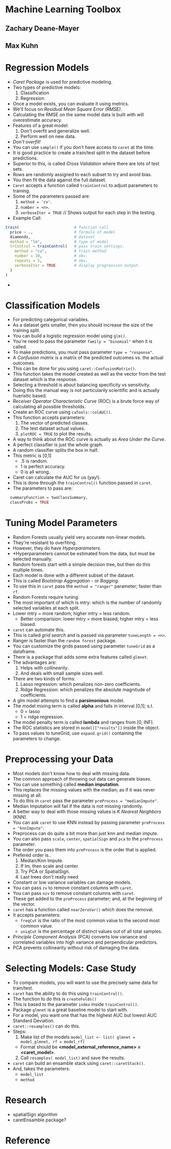 # Machine Learning Toolbox
## Zachary Deane-Mayer
## Max Kuhn

# Regression Models
- *Caret Package* is used for predictive modeling.
- Two types of predictive models:
	1. Classification
	2. Regression.
- Once a model exists, you can evaluate it using metrics.
- We'll focus on *Residual Mean Square Error (RMSE)*.
- Calculating the RMSE on the same model data is built with will overestimate accuracy.
- Features of a great model:
	1. Don't overfit and generalize well.
	2. Perform well on new data.
- *Don't overfit!*
- You can use `sample()` if you don't have access to `caret` at the time.
- It is good practice to create a train/test split in the dataset before predictions.
- Superior to this, is called *Cross Validation* where there are lots of test sets.
- Rows are randomly assigned to each subset to try and avoid bias.
- You then fit the data against the full dataset.
- `Caret` accepts a function called `trainControl` to adjust parameters to training.
- Some of the parameters passed are:
	1. `method = 'cv'`.
	2. `number = <n>`.
	3. `verboseIter = TRUE`  // Shows output for each step in the testing.
- Example Call:
```r
train(                        # function call
  price ~ .,                  # formula of model
  diamonds,                   # dataset
  method = "lm",              # type of model
  trControl = trainControl(   # pass train settings.
    method = "cv",            # train method
    number = 10,              # obv.
    repeats = 5,              # obv.
    verboseIter = TRUE        # display progression output.
  )
)
```
- 

# Classification Models
- For predicting categorical variables.
- As a dataset gets smaller, then you should increase the size of the training split.
- You can build a logistic regression model using `glm()`.
- You're need to pass the parameter `family = "binomial"` when it is called.
- To make predictions, you must pass parameter `type = "response"`.
- A *Confusion matrix* is a matrix of the predicted outcomes vs. the actual outcomes.
- This can be done for you using `caret::ConfusionMatrix()`.
- This function takes the model created as well as the vector from the test dataset which is the response.
- Selecting a threshold is about balancing specificity vs sensitivity.
- Doing this the manual way is not particularily scientific and is actually hueristic based.
- *Receiver Operator Characteristic Curve* (ROC) is a brute force way of calculating all possible thresholds.
- Create an ROC curve using `caTools::colAUC()`.
- This function accepts parameters:
  1. The vector of predicted classes.
  2. The test dataset actual values.
  3. `plotROC = TRUE` to plot the results.
- A way to think about the ROC curve is actually as *Area Under the Curve*.
- A perfect classifier is just the whole graph.
- A random classifier splits the box in half.
- This metric is [0,1]
  * .5 is random.
  * 1 is perfect accuracy.
  * 0 is all wrong.
- Caret can calculate the AUC for us (yay!).
- This is done through the `trainControl()` function passed in `caret`.
- The parameters to pass are:
```r
  summaryFunction = twoClassSummary,
  classProbs = TRUE
```

# Tuning Model Parameters
- Random Forests usually yield very accurate non-linear models.
- They're resistant to overfiting.
- However, they do have *Hyperparameters*.
- *Hyperparameters cannot be estimated from the data, but must be selected manually.
- Random forests start with a simple decision tree, but then do this multiple times.
- Each model is done with a different subset of the dataset.
- This is called *Bootstrap Aggregation* - or *Bagging*.
- To use this in `caret` pass the `method = "ranger"` parameter; faster than `rf`.
- Random Forests require tuning.
- The most important of which is mtry: which is the number of randomly selected variables at each split.
- Lower mtry = more random; higher mtry = less random.
  * Better comparision: lower mtry = more biased; higher mtry = less biased.
- `caret` can automate this.
- This is called *grid search* and is passed via parameter `tuneLength = <n>`.
- Ranger is faster than the `random forest` package.
- You can customize the grids passed using parameter `tuneGrid` as a dataframe.
- There is a package that adds some extra features called `glmnet`.
- The advantages are:
  1. Helps with *collinearity*.
  2. And deals with small sample sizes well.
- There are two kinds of forms:
  1. Lasso regression: which penalizes non-zero coefficients.
  2. Ridge Regression: which penalizes the absolute magnitude of coefficients.
- A glm model attempts to find a **parsimonious** model.
- The model mixing term is called **alpha** and falls in interval [0,1]; s.t.
  * 0 = lasso
  * 1 = ridge regression.
- The model penalty term is called **lambda** and ranges from [0, INF).
- The ROC statistics are stored in `model[["results"]]` inside the object.
- To pass values to tuneGrid, use `expand.grid()` containing the parameters to change.

# Preprocessing your Data
- Most models don't know how to deal with missing data.
- The common approach of throwing out data can generate biases.
- You can use something called **median imputation**.
- This replaces the missing values with the median; as if it was never missing at all.
- To do this in `caret` pass the parameter `preProcess = "medianImpute"`.
- Median Imputation will fail if the data is not missing randomly.
- A better way to deal with those missing values is *K Nearest Neighbors* (KNN).
- You can ask `caret` to use KNN instead by passing parameter `preProcess = "knnImpute"`.
- Preprocess can do quite a bit more than just knn and median impute.
- You can also pass `scale`, `center`, `spatialSign` and `pca` to the `preProcess` parameter.
- The order you pass them into `preProcess` is the order that is applied.
- Prefered order is..
  1. Median/Knn Impute.
  2. If lm, then scale and center.
  3. Try PCA or SpatialSign.
  4. Last trees don't really need
- Constant or low variance variables can damage models.
- You can pass `zv` to remove constant columns with `caret`.
- You can pass `nzv` to remove constant columns with `caret`.
- These get added to the `preProcess` parameter; and, at the beginning of the vector.
- `caret` has a function called `nearZeroVar()` which does the removal.
- It accepts parameters:
  * `freqCut` is the ratio of the most common value to the second most common value.
  * `uniqCut` is the percentage of distinct values out of all total samples.
- *Principle Component Analysis* (PCA) converts low variance and correlated variables into high variance and perpendicular predictors.
- PCA prevents collinearity without risk of damaging the data.


# Selecting Models: Case Study
- To compare models, you will want to use the precisely same data for train/test.
- `caret` has the ability to do this using `trainControl()`.
- The function to do this is `createFolds()`
- This is based to the parameter `index` inside `trainControl()`.
- Package `glmnet` is a great baseline model to start with.
- For a model, you want one that has the highest AUC but lowest AUC Standard Deviation.
- `caret::resamples()` can do this.
- Steps:
  1. Make list of the models `model_list <- list( glmnet = model_glmnet, rf = model_rf)`
    * Format should be **<model_external_reference_name> = <caret_model>**.
  2. Call `resamples( model_list)` and save the results.
- `caret` can build an ensamble stack using `caret::caretStack()`.
- And, takes the parameters:
  * `model_list`
  * `method`

# Research
- spatialSign algorithm
- caretEnsamble package?

# Reference
